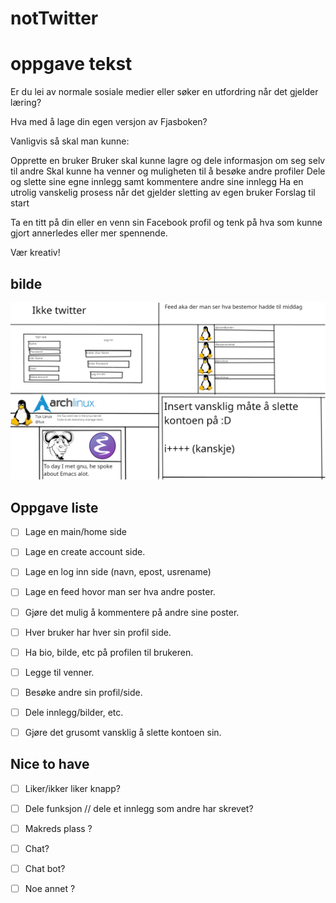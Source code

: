 # notTwitter

# oppgave tekst

Er du lei av normale sosiale medier eller søker en utfordring når det gjelder læring?

Hva med å lage din egen versjon av Fjasboken?

Vanligvis så skal man kunne:

Opprette en bruker
Bruker skal kunne lagre og dele informasjon om seg selv til andre
Skal kunne ha venner og muligheten til å besøke andre profiler
Dele og slette sine egne innlegg samt kommentere andre sine innlegg
Ha en utrolig vanskelig prosess når det gjelder sletting av egen bruker
Forslag til start

Ta en titt på din eller en venn sin Facebook profil og tenk på hva som kunne gjort annerledes eller mer spennende.

Vær kreativ!

## bilde

![bilde](nottwitter.png)


## Oppgave liste

- [ ] Lage en main/home side

- [ ] Lage en create account side.

- [ ] Lage en log inn side (navn, epost, usrename)

- [ ] Lage en feed hovor man ser hva andre poster.

- [ ] Gjøre det mulig å kommentere på andre sine poster.

- [ ] Hver bruker har hver sin profil side.

- [ ] Ha bio, bilde, etc på profilen til brukeren.

- [ ] Legge til venner.

- [ ] Besøke andre sin profil/side.

- [ ] Dele innlegg/bilder, etc.

- [ ] Gjøre det grusomt vansklig å slette kontoen sin.

## Nice to have

- [ ] Liker/ikker liker knapp?

- [ ] Dele funksjon // dele et innlegg som andre har skrevet?

- [ ] Makreds plass ?

- [ ] Chat?

- [ ] Chat bot?

- [ ] Noe annet ?
